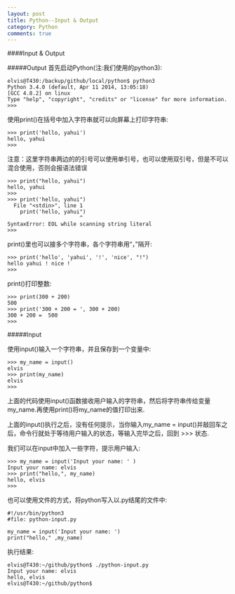 ```yaml
---
layout: post
title: Python--Input & Output
category: Python
comments: true
---
```


####Input & Output

#####Output
首先启动Python(注:我们使用的python3):

```
elvis@T430:/backup/github/local/python$ python3
Python 3.4.0 (default, Apr 11 2014, 13:05:18)
[GCC 4.8.2] on linux
Type "help", "copyright", "credits" or "license" for more information.
>>>
```

使用print()在括号中加入字符串就可以向屏幕上打印字符串:

```
>>> print('hello, yahui')
hello, yahui
>>>
```

注意：这里字符串两边的的引号可以使用单引号，也可以使用双引号，但是不可以混合使用，否则会报语法错误

```
>>> print("hello, yahui")
hello, yahui
>>>
>>> print('hello, yahui")
  File "<stdin>", line 1
    print('hello, yahui")
                       ^
SyntaxError: EOL while scanning string literal
>>>
```

print()里也可以接多个字符串，各个字符串用“，”隔开:

```
>>> print('hello', 'yahui', '!', 'nice', "!")
hello yahui ! nice !
>>>
```

print()打印整数:

	>>> print(300 + 200)
	500
	>>> print('300 + 200 = ', 300 + 200)
	300 + 200 =  500
	>>>

#####Input

使用input()输入一个字符串，并且保存到一个变量中:

	>>> my_name = input()
	elvis
	>>> print(my_name)
	elvis
	>>>

上面的代码使用input()函数接收用户输入的字符串，然后将字符串传给变量my_name.再使用print()将my_name的值打印出来.

上面的input()执行之后，没有任何提示，当你输入my_name = input()并敲回车之后，命令行就处于等待用户输入的状态，等输入完毕之后，回到 >>> 状态.

我们可以在input中加入一些字符，提示用户输入:

	>>> my_name = input('Input your name: ' )
	Input your name: elvis
	>>> print("hello,", my_name)
	hello, elvis
	>>>

也可以使用文件的方式，将python写入以.py结尾的文件中:

	#!/usr/bin/python3
	#file: python-input.py

	my_name = input('Input your name: ')
	print("hello," ,my_name)


执行结果:

	elvis@T430:~/github/python$ ./python-input.py
	Input your name: elvis
	hello, elvis
	elvis@T430:~/github/python$
